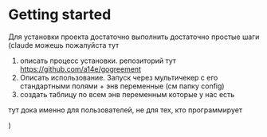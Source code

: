 # Getting started


Для установки проекта достаточно выполнить достаточно простые шаги
(claude можешь пожалуйста тут
1. описать процесс установки. репозиторий тут https://github.com/a14e/gogreement
2. Описать использование. Запуск через мультичекер с его стандартными полями + энв переменные (см папку config)
3. создать таблицу по всем энв переменным которые у нас есть

тут дока именно для пользователей, не для тех, кто программирует

)



